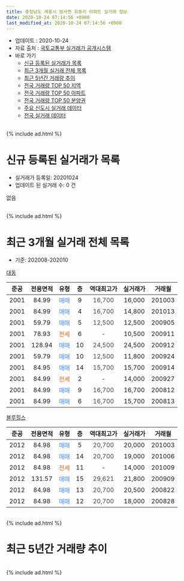 ```yaml
---
title: 충청남도 계룡시 엄사면 유동리 아파트 실거래 정보
date: 2020-10-24 07:14:56 +0900
last_modified_at: 2020-10-24 07:14:56 +0900
---
```


* 업데이트 : 2020-10-24
* 자료 출처 : [국토교통부 실거래가 공개시스템](http://rt.molit.go.kr)
* 바로 가기
    * [신규 등록된 실거래가 목록](#신규-등록된-실거래가-목록)
    * [최근 3개월 실거래 전체 목록](#최근-3개월-실거래-전체-목록)
    * [최근 5년간 거래량 추이](#최근-5년간-거래량-추이)
    * [전국 거래량 TOP 50 지역](https://inasie.github.io/apt-trade-info/최근-3개월-전국에서-가장-거래가-많이-발생한-지역)
    * [전국 거래량 TOP 50 아파트](https://inasie.github.io/apt-trade-info/최근-3개월-전국에서-가장-거래가-많이-발생한-아파트)
    * [전국 거래량 TOP 50 분양권](https://inasie.github.io/apt-trade-info/최근-3개월-전국에서-가장-거래가-많이-발생한-분양권)
    * [주요 신도시 실거래 데이터](https://inasie.github.io/apt-trade-info/주요-신도시)
    * [전국 실거래 데이터](https://inasie.github.io/apt-trade-info/전국)
<br>
{% include ad.html %}
<br>

# 신규 등록된 실거래가 목록
* 실거래가 등록일: 20201024
* 업데이트 된 실거래 수: 0 건

없음

<br>
{% include ad.html %}
<br>

# 최근 3개월 실거래 전체 목록
* 기준: 202008-202010


[대동](https://search.naver.com/search.naver?query=%EC%B6%A9%EC%B2%AD%EB%82%A8%EB%8F%84+%EA%B3%84%EB%A3%A1%EC%8B%9C+%EC%97%84%EC%82%AC%EB%A9%B4+%EC%9C%A0%EB%8F%99%EB%A6%AC+%EB%8C%80%EB%8F%99)

|준공|전용면적|유형|층|역대최고가|실거래가|거래월|
|:---:|:---:|:---:|:---:|:---:|:---:|:---:|
|2001|84.99|<span style="color:#4285f3">매매</span>|9|<span style="color:#444444">16,700</span>|16,000|201003|
|2001|84.99|<span style="color:#4285f3">매매</span>|4|<span style="color:#444444">16,700</span>|14,800|201013|
|2001|59.79|<span style="color:#4285f3">매매</span>|5|<span style="color:#444444">12,500</span>|12,500|200905|
|2001|78.93|<span style="color:#ff5a00">전세</span>|6|<span style="color:#444444">-</span>|10,500|200911|
|2001|128.94|<span style="color:#4285f3">매매</span>|10|<span style="color:#444444">24,500</span>|24,500|200912|
|2001|59.79|<span style="color:#4285f3">매매</span>|10|<span style="color:#444444">12,500</span>|11,800|200924|
|2001|84.95|<span style="color:#4285f3">매매</span>|14|<span style="color:#444444">15,700</span>|15,700|200914|
|2001|84.99|<span style="color:#ff5a00">전세</span>|2|<span style="color:#444444">-</span>|14,000|200927|
|2001|84.99|<span style="color:#4285f3">매매</span>|9|<span style="color:#444444">16,700</span>|16,700|200812|
|2001|84.99|<span style="color:#4285f3">매매</span>|6|<span style="color:#444444">16,700</span>|15,700|200813|

[블루힐스](https://search.naver.com/search.naver?query=%EC%B6%A9%EC%B2%AD%EB%82%A8%EB%8F%84+%EA%B3%84%EB%A3%A1%EC%8B%9C+%EC%97%84%EC%82%AC%EB%A9%B4+%EC%9C%A0%EB%8F%99%EB%A6%AC+%EB%B8%94%EB%A3%A8%ED%9E%90%EC%8A%A4)

|준공|전용면적|유형|층|역대최고가|실거래가|거래월|
|:---:|:---:|:---:|:---:|:---:|:---:|:---:|
|2012|84.98|<span style="color:#4285f3">매매</span>|5|<span style="color:#444444">20,700</span>|20,000|201003|
|2012|84.98|<span style="color:#4285f3">매매</span>|14|<span style="color:#444444">20,700</span>|19,000|201006|
|2012|84.98|<span style="color:#ff5a00">전세</span>|11|<span style="color:#444444">-</span>|14,000|201009|
|2012|131.57|<span style="color:#4285f3">매매</span>|15|<span style="color:#444444">29,621</span>|21,800|200909|
|2012|84.98|<span style="color:#4285f3">매매</span>|13|<span style="color:#444444">20,700</span>|20,500|200822|
|2012|84.98|<span style="color:#4285f3">매매</span>|12|<span style="color:#444444">20,700</span>|18,000|200828|


<br>
{% include ad.html %}
<br>

# 최근 5년간 거래량 추이


<div style="width:100%;">
    <canvas id="deal_progress" height="200"></canvas>
</div>

<script>
new Chart(document.getElementById("deal_progress"), {
    type: 'line',
    data: {
        labels: ['201510','201511','201512','201601','201602','201603','201604','201605','201606','201607','201608','201609','201610','201611','201612','201701','201702','201703','201704','201705','201706','201707','201708','201709','201710','201711','201712','201801','201802','201803','201804','201805','201806','201807','201808','201809','201810','201811','201812','201901','201902','201903','201904','201905','201906','201907','201908','201909','201910','201911','201912','202001','202002','202003','202004','202005','202006','202007','202008','202009','202010'],
        datasets: [{
            label: '매매',
            pointRadius: 1,
            data: [7, 7, 6, 4, 2, 4, 3, 2, 0, 2, 1, 8, 26, 10, 11, 7, 8, 7, 2, 5, 28, 22, 6, 13, 9, 7, 7, 10, 8, 3, 3, 8, 1, 3, 6, 4, 7, 2, 5, 5, 4, 4, 3, 5, 7, 6, 7, 4, 8, 6, 7, 5, 9, 9, 1, 11, 8, 12, 4, 5, 4],
            borderColor: "rgba(255, 201, 14, 1)",
            backgroundColor: "rgba(255, 201, 14, 0.5)",
            fill: false,
            lineTension: 0
        },{
            label: '전월세',
            pointRadius: 1,
            data: [12, 8, 15, 10, 9, 6, 3, 0, 3, 2, 6, 3, 8, 7, 5, 5, 3, 5, 3, 1, 3, 3, 5, 1, 3, 5, 5, 7, 2, 3, 1, 1, 1, 3, 5, 2, 1, 3, 6, 1, 3, 3, 2, 2, 2, 3, 2, 1, 2, 2, 5, 2, 2, 2, 2, 0, 1, 1, 0, 2, 1],
            borderColor: "rgba(0, 141, 185, 1)",
            backgroundColor: "rgba(0, 141, 185, 0.5)",
            fill: false,
            lineTension: 0
        }
        ]
    },
    options: {
        responsive: true,
        title: {
            display: false
        },
        tooltips: {
            mode: 'index',
            intersect: false
        },
        hover: {
            mode: 'nearest',
            intersect: true
        },
        scales: {
            xAxes: [{
                display: true,
                scaleLabel: {
                    display: true,
                    labelString: '년/월'
                }
            }],
            yAxes: [{
                display: true,
                ticks: {
                    suggestedMin: 0,
                },
                scaleLabel: {
                    display: true,
                    labelString: '실거래 수'
                }
            }]
        }
    }
});

</script>


<br>
{% include ad.html %}
<br>

